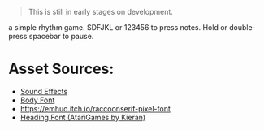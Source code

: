 >This is still in early stages on development.

a simple rhythm game.
SDFJKL or 123456 to press notes.
Hold or double-press spacebar to pause.

# Asset Sources:
- [Sound Effects](https://www.echosoundworks.com/eswanalogsnares)
- [Body Font](https://caffinate.itch.io/abaddon)
- https://emhuo.itch.io/raccoonserif-pixel-font
- [Heading Font (AtariGames by Kieran)](https://nimblebeastscollective.itch.io/nb-pixel-font-bundle)
